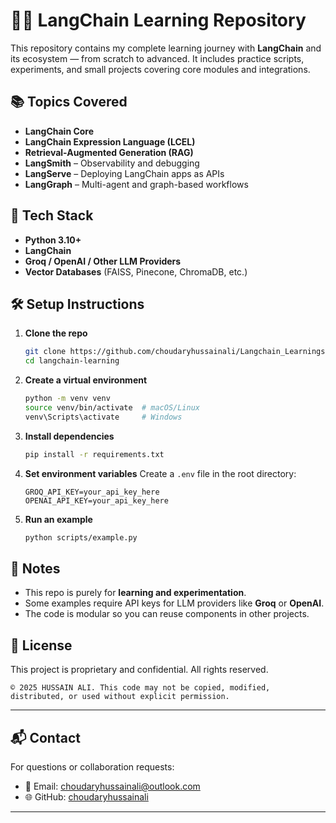 # 🦜🔗 LangChain Learning Repository

This repository contains my complete learning journey with **LangChain** and its ecosystem — from scratch to advanced.
It includes practice scripts, experiments, and small projects covering core modules and integrations.

## 📚 Topics Covered

* **LangChain Core**
* **LangChain Expression Language (LCEL)**
* **Retrieval-Augmented Generation (RAG)**
* **LangSmith** – Observability and debugging
* **LangServe** – Deploying LangChain apps as APIs
* **LangGraph** – Multi-agent and graph-based workflows



## 🚀 Tech Stack

* **Python 3.10+**
* **LangChain**
* **Groq / OpenAI / Other LLM Providers**
* **Vector Databases** (FAISS, Pinecone, ChromaDB, etc.)



## 🛠 Setup Instructions

1. **Clone the repo**

   ```bash
   git clone https://github.com/choudaryhussainali/Langchain_Learnings.git
   cd langchain-learning
   ```

2. **Create a virtual environment**

   ```bash
   python -m venv venv
   source venv/bin/activate  # macOS/Linux
   venv\Scripts\activate     # Windows
   ```

3. **Install dependencies**

   ```bash
   pip install -r requirements.txt
   ```

4. **Set environment variables**
   Create a `.env` file in the root directory:

   ```
   GROQ_API_KEY=your_api_key_here
   OPENAI_API_KEY=your_api_key_here
   ```

5. **Run an example**

   ```bash
   python scripts/example.py
   ```

## 📌 Notes

* This repo is purely for **learning and experimentation**.
* Some examples require API keys for LLM providers like **Groq** or **OpenAI**.
* The code is modular so you can reuse components in other projects.


## 📄 License

This project is proprietary and confidential. All rights reserved.

```
© 2025 HUSSAIN ALI. This code may not be copied, modified, distributed, or used without explicit permission.
```

---

## 📬 Contact

For questions or collaboration requests:

* 📧 Email: [choudaryhussainali@outlook.com](mailto:choudaryhussainali@outlook.com)
* 🌐 GitHub: [choudaryhussainali](https://github.com/choudaryhussainali)

---



